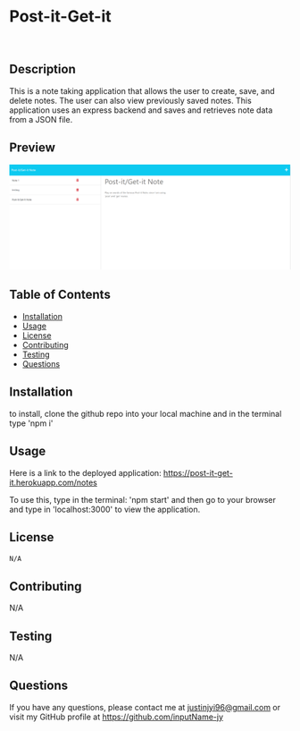 # Post-it-Get-it
  <br>
  
  ## Description
  This is a note taking application that allows the user to create, save, and delete notes. The user can also view previously saved notes. This application uses an express backend and saves and retrieves note data from a JSON file.

  ## Preview
  ![This is an image](/assets/screenshot.png)

  ## Table of Contents
  - [Installation](#installation)
  - [Usage](#usage)
  - [License](#license)
  - [Contributing](#contributing)
  - [Testing](#testing)
  - [Questions](#questions)

  ## Installation
  to install, clone the github repo into your local machine and in the terminal type 'npm i'

  ## Usage
  
  Here is a link to the deployed application: https://post-it-get-it.herokuapp.com/notes
  
  To use this, type in the terminal: 'npm start' and then go to your browser and type in 'localhost:3000' to view the application.

 

  ## License
    N/A
  ## Contributing
  N/A

  ## Testing
  N/A

  ## Questions
  If you have any questions, please contact me at [justinjyi96@gmail.com](mailto:justinjyi96@gmail.com)
  or visit my GitHub profile at https://github.com/inputName-jy
